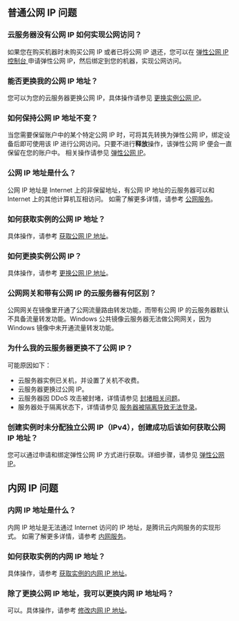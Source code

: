 ## 普通公网 IP 问题

### 云服务器没有公网 IP 如何实现公网访问？
如果您在购买机器时未购买公网 IP 或者已将公网 IP 退还，您可以在 [弹性公网 IP 控制台 ](https://console.cloud.tencent.com/cvm/eip)申请弹性公网 IP，然后绑定到您的机器，实现公网访问。

### 能否更换我的公网 IP 地址？

您可以为您的云服务器更换公网 IP，具体操作请参见 [更换实例公网 IP](https://cloud.tencent.com/document/product/213/16642)。

### 如何保持公网 IP 地址不变？

当您需要保留账户中的某个特定公网 IP 时，可将其先转换为弹性公网 IP，绑定设备后即可使用该 IP 进行公网访问。只要不进行**释放**操作，该弹性公网 IP 便会一直保留在您的账户中。
相关操作请参见 [弹性公网 IP](https://cloud.tencent.com/document/product/213/16586)。

### 公网 IP 地址是什么？
公网 IP 地址是 Internet 上的非保留地址，有公网 IP 地址的云服务器可以和 Internet 上的其他计算机互相访问。
如需了解更多详情，请参考 [公网服务](https://cloud.tencent.com/document/product/213/5224)。

### 如何获取实例的公网 IP 地址？
具体操作，请参考 [获取公网 IP 地址](https://cloud.tencent.com/document/product/213/17940)。

### 如何更换实例公网 IP？
具体操作，请参考 [更换公网 IP 地址](https://cloud.tencent.com/document/product/213/16642)。

### 公网网关和带有公网 IP 的云服务器有何区别？
公网网关在镜像里开通了公网流量路由转发功能，而带有公网 IP 的云服务器默认不具备流量转发功能。Windows 公共镜像云服务器无法做公网网关，因为 Windows 镜像中未开通流量转发功能。

### 为什么我的云服务器更换不了公网 IP？
可能原因如下：
- 云服务器实例已关机，并设置了关机不收费。
- 云服务器更换过公网 IP。
- 云服务器因 DDoS 攻击被封堵，详情请参见 [封堵相关问题](https://cloud.tencent.com/document/product/1020/34518)。
- 服务器处于隔离状态下，详情请参见 [服务器被隔离导致无法登录](https://cloud.tencent.com/document/product/213/10318)。



### 创建实例时未分配独立公网 IP（IPv4），创建成功后该如何获取公网 IP 地址？
您可以通过申请和绑定弹性公网 IP 方式进行获取。详细步骤，请参见 [弹性公网 IP](https://cloud.tencent.com/document/product/213/16586)。

## 内网 IP 问题

### 内网 IP 地址是什么？
内网 IP 地址是无法通过 Internet 访问的 IP 地址，是腾讯云内网服务的实现形式。
如需了解更多详情，请参考 [内网服务](https://cloud.tencent.com/document/product/213/5225)。

### 如何获取实例的内网 IP 地址？
具体操作，请参考 [获取实例的内网 IP 地址](https://cloud.tencent.com/document/product/213/17941#.E8.8E.B7.E5.8F.96.E5.AE.9E.E4.BE.8B.E7.9A.84.E5.86.85.E7.BD.91-ip-.E5.9C.B0.E5.9D.80)。

### 除了更换公网 IP 地址，我可以更换内网 IP 地址吗？
可以。具体操作，请参考 [修改内网 IP 地址](https://cloud.tencent.com/document/product/213/16561)。

